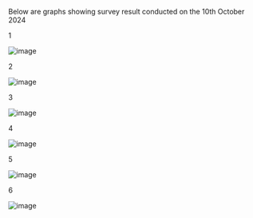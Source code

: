Below are graphs showing survey result conducted on the 10th October 2024

1 

![image](https://github.com/user-attachments/assets/f69b1f3e-bdb9-40cd-8888-2a65cc4a2f6c)

2 

![image](https://github.com/user-attachments/assets/4ed35982-5931-456a-ba33-eb1a6a06e4bf)

3 

![image](https://github.com/user-attachments/assets/afed49bf-5c46-448e-96e0-b78da95ae6d9)

4 

![image](https://github.com/user-attachments/assets/c48f5aa4-9f8e-4568-a04f-9fc16bb071a3)

5 

![image](https://github.com/user-attachments/assets/f1dcb3e4-9bfc-4731-88d9-de60d7463277)

6 

![image](https://github.com/user-attachments/assets/24dac57b-5d54-408f-b032-bed99efb651e)


